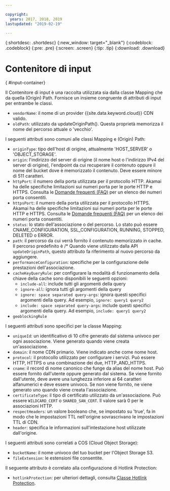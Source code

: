 ```yaml
---

copyright:
  years: 2017, 2018, 2019
lastupdated: "2019-02-19"

---
```


{:shortdesc: .shortdesc}
{:new_window: target="_blank"}
{:codeblock: .codeblock}
{:pre: .pre}
{:screen: .screen}
{:tip: .tip}
{:download: .download}

# Contenitore di input
{ #input-container}

Il Contenitore di input è una raccolta utilizzata sia dalla classe Mapping che da quella (Origin) Path.  Fornisce un insieme congruente di attributi di input per entrambe le classi.

* `vendorName`: il nome di un provider {{site.data.keyword.cloud}} CDN valido.
* `oldPath`: utilizzato da updateOriginPath(). Questa proprietà memorizza il nome del percorso attuale o 'vecchio'.

I seguenti attributi sono comuni alle classi Mapping e (Origin) Path:
* `originType`: tipo dell'host di origine, attualmente 'HOST_SERVER' o 'OBJECT_STORAGE'.
* `origin`: l'indirizzo del server di origine (il nome host o l'indirizzo IPv4 del server di origine), l'endpoint da cui recuperare il contenuto oppure il nome del bucket dove è memorizzato il contenuto. Deve essere minore di 511 caratteri.
* `httpPort`: il numero della porta utilizzata per il protocollo HTTP. Akamai ha delle specifiche limitazioni sui numeri porta per le porte HTTP e HTTPS. Consulta le [Domande frequenti (FAQ)](/docs/infrastructure/CDN/faqs.html#are-there-any-restrictions-on-what-http-and-https-port-numbers-are-allowed-for-akamai-) per un elenco dei numeri porta consentiti.
* `httpsPort`: il numero della porta utilizzata per il protocollo HTTPS. Akamai ha delle specifiche limitazioni sui numeri porta per le porte HTTP e HTTPS. Consulta le [Domande frequenti (FAQ)](/docs/infrastructure/CDN/faqs.html#are-there-any-restrictions-on-what-http-and-https-port-numbers-are-allowed-for-akamai-) per un elenco dei numeri porta consentiti.
* `status`: lo stato dell'associazione o del percorso. Lo stato può essere CNAME_CONFIGURATION, SSL_CONFIGURATION, RUNNING, STOPPED, DELETED o ERROR.
* `path`: il percorso da cui verrà fornito il contenuto memorizzato in cache. Il percorso predefinito è /\* Quando viene utilizzato dalla API `updateOriginPath`, questo attributo fa riferimento al nuovo percorso da aggiungere.
* `performanceConfiguration`: specifiche per la configurazione delle prestazioni dell'associazione.
* `cacheKeyQueryRule`: per configurare la modalità di funzionamento della chiave della cache sono disponibili le seguenti opzioni:
  * `include-all`: include tutti gli argomenti della query
  * `ignore-all`: ignora tutti gli argomenti della query
  * `ignore: space separated query-args`: ignora questi specifici argomenti della query. Ad esempio, `ignore: query1 query2`
  * `include: space separated query-args`: include questi specifici argomenti della query. Ad esempio, `include: query1 query2`
* `geoblockingRule`

I seguenti attributi sono specifici per la classe Mapping:

* `uniqueId`: un identificativo di 10 cifre generato dal sistema univoco per ogni associazione. Viene generato quando viene creata un'associazione.
* `domain`: il nome CDN primario. Viene indicato anche come nome host.
* `protocol`: il protocollo utilizzato per configurare i servizi. Può essere HTTP, HTTPS o una combinazione dei due, HTTP_AND_HTTPS.
* `cname`: il record di nome canonico che funge da alias del nome host. Può essere fornito dall'utente oppure generato dal sistema. Se viene fornito dall'utente, deve avere una lunghezza inferiore ai 64 caratteri alfanumerici e deve essere univoco. Se non viene fornito, ne viene generato uno quando viene creata l'associazione.
* `certificateType`: il tipo di certificato utilizzato da un'associazione. Può essere `WILDCARD_CERT` o `SHARED_SAN_CERT`. Il valore sarà 0 per le associazioni HTTP.
* `respectHeaders`: un valore booleano che, se impostato su 'true', fa in modo che le impostazioni TTL nell'origine sovrascrivano le impostazioni TTL di CDN.
* `header`: specifica le informazioni sull'intestazione host utilizzate dall'origine.

I seguenti attributi sono correlati a COS (Cloud Object Storage):  
* `bucketName`: il nome univoco del tuo bucket per l'Object Storage S3.  
* `fileExtension`: le estensioni file consentite.

Il seguente attributo è correlato alla configurazione di Hotlink Protection:
* `hotlinkProtection`: per ulteriori dettagli, consulta [Classe Hotlink Protection](/docs/infrastructure/CDN/hotlink-protection-behavior.html).
